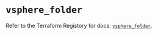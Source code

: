 # `vsphere_folder`

Refer to the Terraform Registory for docs: [`vsphere_folder`](https://registry.terraform.io/providers/hashicorp/vsphere/2.6.0/docs/resources/folder).
